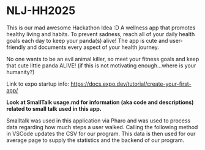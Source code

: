 # NLJ-HH2025
This is our mad awesome Hackathon Idea :D
A wellness app that promotes healthy living and habits. To prevent sadness, reach all of your daily health goals each day to keep your panda(s) alive! The app is cute and user-friendly and documents every aspect of your health journey. 

No one wants to be an evil animal killer, so meet your fitness goals and keep that cute little panda ALIVE! (if this is not motivating enough...where is your humanity?)


Link to expo startup info: https://docs.expo.dev/tutorial/create-your-first-app/

**Look at SmallTalk usage.md for information (aka code and descriptions) related to small talk used in this app.**

Smalltalk was used in this application via Pharo and was used to process data regarding how much steps a user walked. Calling the following method in VSCode updates the CSV for our program. This data is then used for our average page to supply the statistics and the backend of our program.
